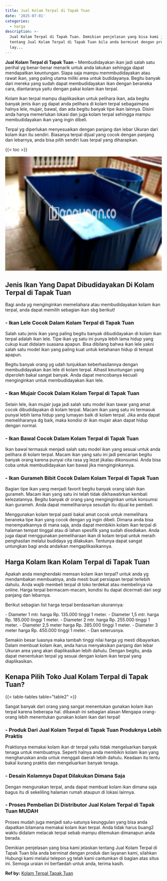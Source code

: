 ```yaml
---
title: Jual Kolam Terpal di Tapak Tuan
date: '2025-07-01'
categories:
  - harga
description: >-
  Jual Kolam Terpal di Tapak Tuan. Demikian penjelasan yang bisa kami jelaskan
  tentang Jual Kolam Terpal di Tapak Tuan bila anda berminat dengan produk dan
  lay...
---
```


**Jual Kolam Terpal di Tapak Tuan** – Membudidayakan ikan jadi salah satu perihal yg benar-benar menarik untuk anda lakukan sehingga dapat mendapatkan keuntungan. Siapa saja mampu memmbudidayakan atau rawat ikan, yang paling utama miliki area untuk budidayanya. Begitu banyak dari mereka yang sudah dapat membudidayakan ikan dengan beraneka cara, diantaranya yaitu dengan pakai kolam ikan terpal.

Kolam ikan terpal mampu diaplikasikan untuk pelihara ikan, ada begitu banyak jenis ikan yg dapat anda pelihara di kolam terpal sebagaimana halnya lele, mujair, bawal, dan ada begitu banyak tipe ikan lainnya. Disini anda hanya memerlukan lokasi dan juga kolam terpal sehingga mampu membudidayakan ikan yang ingin dibeli.

Terpal yg diperlukan menyesuaikan dengan panjang dan lebar Ukuran dari kolam ikan itu sendiri. Biasanya terpal dijual yang cocok dengan panjang dan lebarnya, anda bisa pilih sendiri luas terpal yang diharapkan.

{{< toc >}}

![Jual Kolam Terpal di Tapak Tuan](/images/jual-kolam-terpal-22.png)

## Jenis Ikan Yang Dapat Dibudidayakan Di Kolam Terpal di Tapak Tuan

Bagi anda yg menginginkan memeliahara atau membudidayakan kolam ikan terpal, anda dapat memilih sebagian ikan sbg berikut!

### \- Ikan Lele Cocok Dalam Kolam Terpal di Tapak Tuan

Salah satu jenis ikan yang paling begitu banyak dibudidayakan di kolam ikan terpal adalah ikan lele. Tipe ikan yg satu ini punya lebih lama hidup yang cukup kuat didalam suasana apapun. Bisa dibilang bahwa ikan lele yakni salah satu model ikan yang paling kuat untuk ketahanan hidup di tempat apapun.

Begitu banyak orang yg udah tunjukkan keberhasilannya dengan membudidayakan ikan lele di kolam terpal. Alhasil keuntungan yang diperoleh bakal sangat banyak. Anda dapat mencobanya kecuali menginginkan untuk membudidayakan ikan lele.

### \- Ikan Mujair Cocok Dalam Kolam Terpal di Tapak Tuan

Selain lele, ikan mujair juga jadi salah satu model ikan tawar yang amat cocok dibudidayakan di kolam terpal. Macam ikan yang satu ini termasuk punyai lebih lama hidup yang lumayan baik di kolam terpal. Jika anda dapat memeliharanya dg baik, maka kondisi dr ikan mujair akan dapat hidup dengan normal.

### \- Ikan Bawal Cocok Dalam Kolam Terpal di Tapak Tuan

Ikan bawal termasuk menjadi salah satu model ikan yang sesuai untuk anda pelihara di kolam terpal. Macam ikan yang satu ini jadi pencarian begitu banyak orang karena punyai cita rasa yg lezat jikalau dikonsumsi. Anda bisa coba untuk membudidayakan kan bawal jika menginginkannya.

### \- Ikan Gurameh Bibit Cocok Dalam Kolam Terpal di Tapak Tuan

Bagian tipe ikan yang menjadi favorit begitu banyak orang ialah ikan gurameh. Macam ikan yang satu ini telah tidak dikhawatirkan kembali kelezatannya. Begitu banyak dr orang yang menginginkan untuk konsumsi ikan gurameh. Anda dapat memeliharanya sesudah itu dijual ke pembeli.

Menggunakan kolam terpal pasti bakal amat cocok untuk memelihara beraneka tipe ikan yang cocok dengan yg ingin dibeli. Dimana anda bisa menempatkannya di mana saja, anda dapat membikin kolam ikan terpal di halaman tempat tinggal atau di lahan spesifik yang sudah disediakan. Anda juga dapat menggunakan pemeliharaan ikan di kolam terpal untuk meraih penghasilan melalui budidaya yg dilakukan. Tentunya dapat sangat untungkan bagi anda andaikan mengaplikasikannya.

## Harga Kolam Ikan Kolam Terpal di Tapak Tuan

Apakah anda menghendaki memsan kolam ikan terpal? untuk anda yg mendambakan membuatnya, anda mesti buat persiapan terpal terlebih dahulu. Anda wajib membeli terpal di toko terdekat atau membelinya via online. Harga terpal bermacam-macam, kondisi itu dapat dicermati dari segi panjang dan lebarnya.

Berikut sebagian list harga terpal berdasarkan ukurannya:

\- Diameter 1 mtr. harga Rp. 135.000 tinggi 1 meter. - Diameter 1,5 mtr. harga Rp. 185.000 tinggi 1 meter. - Diameter 2 mtr. harga Rp. 255.000 tinggi 1 meter. - Diameter 2,5 meter harga Rp. 385.000 tinggi 1 meter. - Diameter 3 meter harga Rp. 450.000 tinggi 1 meter. - Dan seterusnya.

Semakin besar luasnya maka tambah tinggi nilai harga yg mesti dibayarkan. Dalam membuat kolam ikan, anda harus menyaksikan panjang dan lebar Ukuran area yang akan diaplikasikan lebih dahulu. Dengan begitu, anda dapat menentukan terpal yg sesuai dengan kolam ikan terpal yang diaplikasikan.

## Kenapa Pilih Toko Jual Kolam Terpal di Tapak Tuan?

{{< table-tables table="table2" >}}

Sangat banyak dari orang yang sangat menentukan gunakan kolam ikan terpal karena beberapa hal. dibawah ini sebagian alasan Mengapa orang-orang lebih menentukan gunakan kolam ikan dari terpal!

### \- Produk Dari Jual Kolam Terpal di Tapak Tuan Produknya Lebih Praktis

Praktisnya memakai kolam ikan dr terpal yaitu tidak mengeluarkan banyak tenaga untuk membuatnya. Seperti halnya anda membikin kolam ikan yang mengharuskan anda untuk menggali daerah lebih dahulu. Keadaan itu tentu bakal kurang praktis dan mengeluarkan banyak tenaga.

### \- Desain Kolamnya Dapat Dilakukan Dimana Saja

Dengan mengunakan terpal, anda dapat membuat kolam ikan dimana saja bagus itu di sekeliling halaman rumah ataupun di lokasi lainnya.

### \- Proses Pembelian Di Distributor Jual Kolam Terpal di Tapak Tuan MUDAH

Proses mudah juga menjadi satu-satunya keunggulan yang bisa anda dapatkan bilamana memakai kolam ikan terpal. Anda tidak harus buang2 waktu didalam melacak terpal sebab mampu ditemukan dimanapun anda berada.

Demikian penjelasan yang bisa kami jelaskan tentang Jual Kolam Terpal di Tapak Tuan bila anda berminat dengan produk dan layanan kami, silahkan Hubungi kami melalui telepon yg telah kami cantumkan di bagian atas situs ini. Semoga uraian ini berfaedah untuk anda, terima kasih.

**Ref by:** [Kolam Terpal Tapak Tuan](https://id.wikipedia.org/wiki/Kolam)
